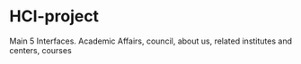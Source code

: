 # HCI-project
Main 5 Interfaces. Academic Affairs, council, about us, related institutes and centers, courses
